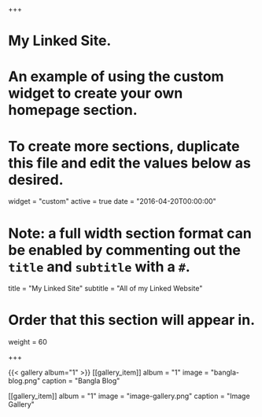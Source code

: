 +++
# My Linked Site.
# An example of using the custom widget to create your own homepage section.
# To create more sections, duplicate this file and edit the values below as desired.
widget = "custom"
active = true
date = "2016-04-20T00:00:00"

# Note: a full width section format can be enabled by commenting out the `title` and `subtitle` with a `#`.
title = "My Linked Site"
subtitle = "All of my Linked Website"

# Order that this section will appear in.
weight = 60

+++

{{< gallery album="1" >}}
[[gallery_item]]
album = "1"
image = "bangla-blog.png"
caption = "Bangla Blog"
    
[[gallery_item]]
album = "1"
image = "image-gallery.png"
caption = "Image Gallery"

